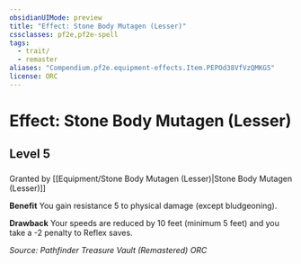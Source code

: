 ```yaml
---
obsidianUIMode: preview
title: "Effect: Stone Body Mutagen (Lesser)"
cssclasses: pf2e,pf2e-spell
tags:
  - trait/
  - remaster
aliases: "Compendium.pf2e.equipment-effects.Item.PEPOd38VfVzQMKG5"
license: ORC
---
```

# Effect: Stone Body Mutagen (Lesser)
## Level 5
### 






Granted by [[Equipment/Stone Body Mutagen (Lesser)|Stone Body Mutagen (Lesser)]]

**Benefit** You gain resistance 5 to physical damage (except bludgeoning).

**Drawback** Your speeds are reduced by 10 feet (minimum 5 feet) and you take a -2 penalty to Reflex saves.

*Source: Pathfinder Treasure Vault (Remastered)*
*ORC*